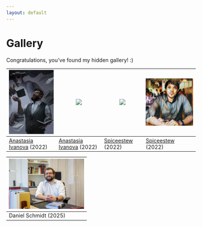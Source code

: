 ```yaml
---
layout: default
---
```


# Gallery

Congratulations, you’ve found my hidden gallery! :)

| <img src="assets/img/amb_4se4gull_1.png" width="200"/>                           | <img src="assets/img/amb_4se4gull_2.jpg" width="200"/>                           | <img src="assets/img/amb_spiceestew_1.png" width="200"/>         | <img src="assets/img/amb_spiceestew_2.png" width="200"/>         |
| -------------------------------------------------------------------------------- | -------------------------------------------------------------------------------- | ---------------------------------------------------------------- | ---------------------------------------------------------------- |
| <a href="https://sites.google.com/view/aseagull/">Anastasia Ivanova</a> (2022)   | <a href="https://sites.google.com/view/aseagull/">Anastasia Ivanova</a> (2022)   | <a href="https://spiceestew.tumblr.com/">Spiceestew</a> (2022)   | <a href="https://spiceestew.tumblr.com/">Spiceestew</a> (2022)   |

| <img src="assets/img/amb_schmidt.jpg" width="200"/>                              |
| -------------------------------------------------------------------------------- |
| Daniel Schmidt (2025)                                                            |

